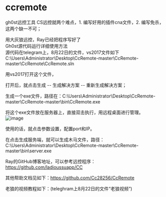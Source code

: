 # ccremote
gh0st远控工具
CS远控就两个难点，1. 编写好用的插件cna文件，2. 编写免杀，这两个缺一不可；		
		
用大灰狼远控，Ray已经把程序写好了		
Gh0st源代码运行详细使用方法		
源代码在telegram上，8月22日的文件，vs2017文件如下		
C:\Users\Administrator\Desktop\CcRemote-master\CcRemote-master\CcRemote\CcRemote.sln		
		
用vs2017打开这个文件，		
		
打开后，就点击生成 -- 生成解决方案 -- 重新生成解决方案；		
		
生成一个exe文件，路径在：C:\Users\Administrator\Desktop\CcRemote-master\CcRemote-master\bin\CcRemote.exe		
		
将这个exe文件放在服务器上，直接双击执行，用远程桌面进行管理。		
		![image](https://github.com/dahailinux/ccremote/assets/54297681/0ee87ced-8439-435c-82bd-87f3b9589b42)

使用的话，就点击参数设置，配置port和IP。		
		
在点击生成服务端，就可以生成木马文件，路径：C:\Users\Administrator\Desktop\CcRemote-master\CcRemote-master\bin\server.exe		
		
Ray的GitHub博客地址，可以参考远控程序：https://github.com/ladioussuapp/CC		
		
其他帮助文档见如下：https://github.com/Cc28256/CcRemote		
		
老狼的视频教程如下：(teleghram上8月22日的文件“老狼视频”)		
